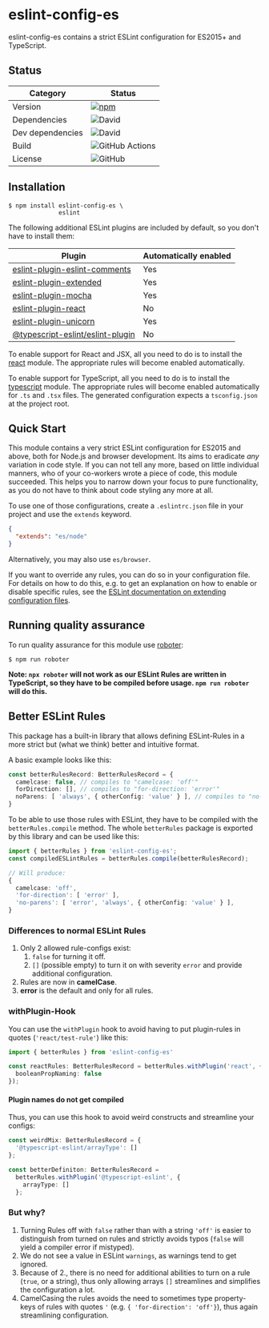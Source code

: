 # eslint-config-es

eslint-config-es contains a strict ESLint configuration for ES2015+ and TypeScript.

## Status

| Category         | Status                                                                                                      |
| ---------------- | ----------------------------------------------------------------------------------------------------------- |
| Version          | [![npm](https://img.shields.io/npm/v/eslint-config-es)](https://www.npmjs.com/package/eslint-config-es)     |
| Dependencies     | ![David](https://img.shields.io/david/thenativeweb/eslint-config-es)                                        |
| Dev dependencies | ![David](https://img.shields.io/david/dev/thenativeweb/eslint-config-es)                                    |
| Build            | ![GitHub Actions](https://github.com/thenativeweb/eslint-config-es/workflows/Release/badge.svg?branch=main) |
| License          | ![GitHub](https://img.shields.io/github/license/thenativeweb/eslint-config-es)                              |

## Installation

```shell
$ npm install eslint-config-es \
              eslint
```

The following additional ESLint plugins are included by default, so you don't have to install them:

| Plugin                                                                                             | Automatically enabled |
| -------------------------------------------------------------------------------------------------- | --------------------- |
| [eslint-plugin-eslint-comments](https://www.npmjs.com/package/eslint-plugin-eslint-comments)       | Yes                   |
| [eslint-plugin-extended](https://www.npmjs.com/package/eslint-plugin-extended)                     | Yes                   |
| [eslint-plugin-mocha](https://www.npmjs.com/package/eslint-plugin-mocha)                           | Yes                   |
| [eslint-plugin-react](https://www.npmjs.com/package/eslint-plugin-react)                           | No                    |
| [eslint-plugin-unicorn](https://www.npmjs.com/package/eslint-plugin-unicorn)                       | Yes                   |
| [@typescript-eslint/eslint-plugin](https://www.npmjs.com/package/@typescript-eslint/eslint-plugin) | No                    |

To enable support for React and JSX, all you need to do is to install the [react](https://www.npmjs.com/package/react) module. The appropriate rules will become enabled automatically.

To enable support for TypeScript, all you need to do is to install the [typescript](https://www.npmjs.com/package/typescript) module. The appropriate rules will become enabled automatically for `.ts` and `.tsx` files. The generated configuration expects a `tsconfig.json` at the project root.

## Quick Start

This module contains a very strict ESLint configuration for ES2015 and above, both for Node.js and browser development. Its aims to eradicate _any_ variation in code style. If you can not tell any more, based on little individual manners, who of your co-workers wrote a piece of code, this module succeeded. This helps you to narrow down your focus to pure functionality, as you do not have to think about code styling any more at all.

To use one of those configurations, create a `.eslintrc.json` file in your project and use the `extends` keyword.

```json
{
  "extends": "es/node"
}
```

Alternatively, you may also use `es/browser`.

If you want to override any rules, you can do so in your configuration file. For details on how to do this, e.g. to get an explanation on how to enable or disable specific rules, see the [ESLint documentation on extending configuration files](https://eslint.org/docs/user-guide/configuring/configuration-files#extending-configuration-files).

## Running quality assurance

To run quality assurance for this module use [roboter](https://www.npmjs.com/package/roboter):

```shell
$ npm run roboter
```

**Note: `npx roboter` will not work as our ESLint Rules are written in TypeScript, so  they have to be compiled before usage. `npm run roboter` will do this.**

## Better ESLint Rules

This package has a built-in library that allows defining ESLint-Rules in a more strict but (what we think) better and intuitive format.

A basic example looks like this:

```typescript
const betterRulesRecord: BetterRulesRecord = {
  camelcase: false, // compiles to "camelcase: 'off'"
  forDirection: [], // compiles to "for-direction: 'error'"
  noParens: [ 'always', { otherConfig: 'value' } ], // compiles to "no-parens: [ 'error', 'always', {otherConfig: 'value' } ]"
}
```

To be able to use those rules with ESLint, they have to be compiled with the `betterRules.compile` method. The whole `betterRules` package is exported by this library and can be used like this:

```typescript
import { betterRules } from 'eslint-config-es';
const compiledESLintRules = betterRules.compile(betterRulesRecord);

// Will produce:
{
  camelcase: 'off',
  'for-direction': [ 'error' ], 
  'no-parens': [ 'error', 'always', { otherConfig: 'value' } ],
}
```

### Differences to normal ESLint Rules

1. Only 2 allowed rule-configs exist:
    1. `false` for turning it off.
    2. `[]` (possible empty) to turn it on with severity `error` and provide additional configuration.
2. Rules are now in **camelCase**.
3. **error** is the default and only for all rules.

### withPlugin-Hook

You can use the `withPlugin` hook to avoid having to put plugin-rules in quotes (`'react/test-rule'`) like this:

```typescript
import { betterRules } from 'eslint-config-es'

const reactRules: BetterRulesRecord = betterRules.withPlugin('react', {
  booleanPropNaming: false
});
```

#### Plugin names do not get compiled

Thus, you can use this hook to avoid weird constructs and streamline your configs:

```typescript
const weirdMix: BetterRulesRecord = {
  '@typescript-eslint/arrayType': []
};

const betterDefiniton: BetterRulesRecord = 
  betterRules.withPlugin('@typescript-eslint', {
    arrayType: []
  };
```

### But why?

1. Turning Rules off with `false` rather than with a string `'off'` is easier to distinguish from turned on rules and strictly avoids typos (`false` will yield a compiler error if mistyped).
2. We do not see a value in ESLint `warnings`, as warnings tend to get ignored.
3. Because of 2., there is no need for additional abilities to turn on a rule (`true`, or a string), thus only allowing arrays `[]` streamlines and simplifies the configuration a lot.
4. CamelCasing the rules avoids the need to sometimes type property-keys of rules with quotes `'` (e.g. `{ 'for-direction': 'off'}`), thus again streamlining configuration.
